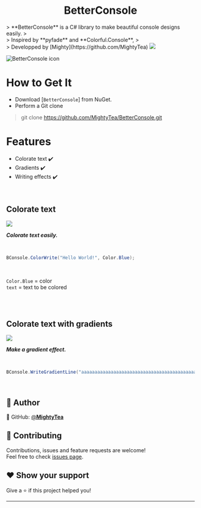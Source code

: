 <h1 align="center">BetterConsole</h1>
> **BetterConsole** is a C# library to make beautiful console designs easily.
> <br>
> Inspired by **pyfade** and **Colorful.Console**,
> <br>
> Developped by [Mighty](https://github.com/MightyTea)


<img src="https://media.discordapp.net/attachments/850275514753220658/991606094063489096/VsDebugConsole_yKHqgIuSm3.png"/> 

![BetterConsole icon](https://media.discordapp.net/attachments/850275514753220658/991612790685057054/logo2.png)

# How to Get It

- Download [`BetterConsole`] from NuGet.
- Perform a Git clone
> git clone https://github.com/MightyTea/BetterConsole.git

# Features

  - Colorate text ✔️
  - Gradients ✔️
  - Writing effects ✔️
  
<br>

## Colorate text
<img src="https://cdn.discordapp.com/attachments/882652381731504182/890179524451512330/unknown.png">
<p><i><strong>Colorate text easily.</strong></i></p>
<br>

```c#
BConsole.ColorWrite("Hello World!", Color.Blue);
```

<br>

`Color.Blue` = color<br>
`text` = text to be colored<br>

<br>

<br>

## Colorate text with gradients    
<img src="https://media.discordapp.net/attachments/850275514753220658/991610829059407922/VsDebugConsole_ciak3jXRTx.png">
<p><i><strong>Make a gradient effect.</strong></i></p>
<br>

```C#
BConsole.WriteGradientLine("aaaaaaaaaaaaaaaaaaaaaaaaaaaaaaaaaaaaaaaaaaaaaaaaaaaaaaaaaaaaaaaaaaaaaaaaaaaaaaaaaa", Color.White, Color.Black);
```

<br>

## 👤 Author

👤 GitHub: [@**MightyTea**](https://github.com/MightyTea)<br>

## 🤝 Contributing

Contributions, issues and feature requests are welcome!<br />Feel free to check [issues page](https://github.com/MightyTea/BetterConsole/issues).

## ❤ Show your support

Give a ⭐️ if this project helped you!


***
